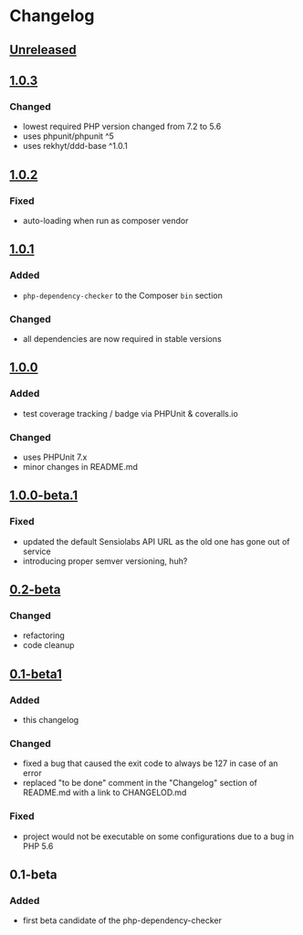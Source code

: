 # Changelog

## [Unreleased]

## [1.0.3]
### Changed
- lowest required PHP version changed from 7.2 to 5.6
- uses phpunit/phpunit ^5
- uses rekhyt/ddd-base ^1.0.1

## [1.0.2]
### Fixed
- auto-loading when run as composer vendor

## [1.0.1]
### Added
- `php-dependency-checker` to the Composer `bin` section

### Changed
- all dependencies are now required in stable versions

## [1.0.0]
### Added
- test coverage tracking / badge via PHPUnit & coveralls.io

### Changed
- uses PHPUnit 7.x
- minor changes in README.md

## [1.0.0-beta.1]
### Fixed
- updated the default Sensiolabs API URL as the old one has gone out of service
- introducing proper semver versioning, huh?

## [0.2-beta]
### Changed
- refactoring
- code cleanup

## [0.1-beta1]
### Added
- this changelog

### Changed
- fixed a bug that caused the exit code to always be 127 in case of an error
- replaced "to be done" comment in the "Changelog" section of README.md with a link to CHANGELOD.md

### Fixed
- project would not be executable on some configurations due to a bug in PHP 5.6

## 0.1-beta
### Added
- first beta candidate of the php-dependency-checker

[Unreleased]: https://github.com/Rekhyt/php-dependency-checker/compare/1.0.3...HEAD
[1.0.3]: https://github.com/Rekhyt/php-dependency-checker/compare/1.0.2...1.0.3
[1.0.2]: https://github.com/Rekhyt/php-dependency-checker/compare/1.0.1...1.0.2
[1.0.1]: https://github.com/Rekhyt/php-dependency-checker/compare/1.0.0...1.0.1
[1.0.0]: https://github.com/Rekhyt/php-dependency-checker/compare/1.0.0-beta.1...1.0.0
[1.0.0-beta.1]: https://github.com/Rekhyt/php-dependency-checker/compare/0.2-beta...1.0.0-beta.1
[0.2-beta]: https://github.com/Rekhyt/php-dependency-checker/compare/0.1-beta1...0.2-beta
[0.1-beta1]: https://github.com/Rekhyt/php-dependency-checker/compare/0.1-beta...0.1-beta1
